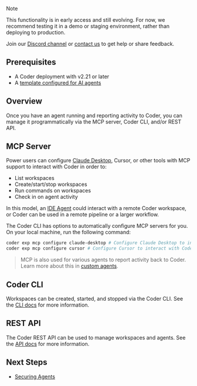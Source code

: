> [!NOTE]
>
> This functionality is in early access and still evolving.
> For now, we recommend testing it in a demo or staging environment,
> rather than deploying to production.
>
> Join our [Discord channel](https://discord.gg/coder) or
> [contact us](https://coder.com/contact) to get help or share feedback.

## Prerequisites

- A Coder deployment with v2.21 or later
- A [template configured for AI agents](./create-template.md)

## Overview

Once you have an agent running and reporting activity to Coder, you can manage
it programmatically via the MCP server, Coder CLI, and/or REST API.

## MCP Server

Power users can configure [Claude Desktop](https://claude.ai/download), Cursor,
or other tools with MCP support to interact with Coder in order to:

- List workspaces
- Create/start/stop workspaces
- Run commands on workspaces
- Check in on agent activity

In this model, an [IDE Agent](./agents.md#in-ide-agents) could interact with a
remote Coder workspace, or Coder can be used in a remote pipeline or a larger
workflow.

The Coder CLI has options to automatically configure MCP servers for you. On
your local machine, run the following command:

```sh
coder exp mcp configure claude-desktop # Configure Claude Desktop to interact with Coder
coder exp mcp configure cursor # Configure Cursor to interact with Coder
```

> MCP is also used for various agents to report activity back to Coder. Learn more about this in [custom agents](./custom-agents.md).

## Coder CLI

Workspaces can be created, started, and stopped via the Coder CLI. See the
[CLI docs](../reference/cli/index.md) for more information.

## REST API

The Coder REST API can be used to manage workspaces and agents. See the
[API docs](../reference/api/index.md) for more information.

## Next Steps

- [Securing Agents](./securing.md)
